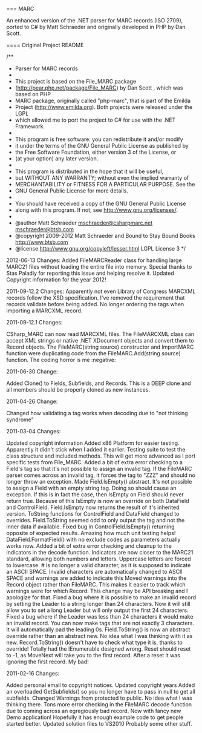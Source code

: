 === MARC

An enhanced version of the .NET parser for MARC records (ISO 2709), ported to C# by Matt Schraeder and originally developed in PHP by Dan Scott.

==== Original Project README

/**
 * Parser for MARC records
 *
 * This project is based on the File_MARC package 
 * (http://pear.php.net/package/File_MARC) by Dan Scott , which was based on PHP
 * MARC package, originally called "php-marc", that is part of the Emilda 
 * Project (http://www.emilda.org). Both projects were released under the LGPL
 * which allowed me to port the project to C# for use with the .NET Framework.
 * 
 *  This program is free software: you can redistribute it and/or modify
 *  it under the terms of the GNU General Public License as published by
 *  the Free Software Foundation, either version 3 of the License, or
 *  (at your option) any later version.
 *
 *  This program is distributed in the hope that it will be useful,
 *  but WITHOUT ANY WARRANTY; without even the implied warranty of
 *  MERCHANTABILITY or FITNESS FOR A PARTICULAR PURPOSE.  See the
 *  GNU General Public License for more details.
 *
 *  You should have received a copy of the GNU General Public License
 *  along with this program.  If not, see <http://www.gnu.org/licenses/>.
 *
 * @author    Matt Schraeder <mschraeder@csharpmarc.net> <mschraeder@btsb.com>
 * @copyright 2009-2012 Matt Schraeder and Bound to Stay Bound Books <http://www.btsb.com>
 * @license   http://www.gnu.org/copyleft/lesser.html  LGPL License 3
 */
 
2012-06-13 Changes:
Added FileMARCReader class for handling large MARC21 files without loading the entire file into memory. Special thanks to Stas Paladiy for reporting this issue and helping resolve it.
Updated Copyright information for the year 2012!

2011-09-12.2 Changes:
Apparently not even Library of Congress MARCXML records follow the XSD specification.  I've removed the requirement that records validate before being added.
No longer ordering the tags when importing a MARCXML record.

2011-09-12.1 Changes:

CSharp_MARC can now read MARCXML files.  The FileMARCXML class can accept XML strings or native .NET XDocument objects and convert them to Record objects.
The FileMARC(string source) constructor and ImportMARC function were duplicating code from the FileMARC.Add(string source) function. The coding horror is me :negative:

2011-06-30 Change:

Added Clone() to Fields, Subfields, and Records. This is a DEEP clone and all members should be properly cloned as new instances.

2011-04-26 Change:

Changed how validating a tag works when decoding due to "not thinking syndrome"

2011-03-04 Changes:

Updated copyright information
Added x86 Platform for easier testing. Apparently it didn't stick when I added it earlier.
Testing suite to test the class structure and included methods. This will get more advanced as I port specific tests from File_MARC.
Added a bit of extra error checking to a Field's tag so that it's not possible to assign an invalid tag.
If the FileMARC parser comes across an invalid tag, it forces the tag to "ZZZ" and should no longer throw an exception. 
Made Field.IsEmpty() abstract. It's not possible to assign a Field with an empty string tag. Doing so should cause an exception. If this is in fact the case, then IsEmpty on Field should never return true. Because of this IsEmpty is now an override on both DataField and ControlField. Field.IsEmpty now returns the result of it's inherited version.
ToString functions for ControlField and DataField changed to overrides. Field.ToString seemed odd to only output the tag and not the inner data if available.
Fixed bug in ControlField.IsEmpty() returning opposite of expected results. Amazing how much unit testing helps!
DataField.FormatField() with no exclude codes as parameters actually works now.
Added a bit of extra error checking and cleanup to the indicators in the decode function.
Indicators are now closer to the MARC21 standard, allowing both numbers and letters. Uppercase letters are forced to lowercase. # is no longer a valid character, as it is supposed to indicate an ASCII SPACE. Invalid characters are automatically changed to ASCII SPACE and warnings are added to indicate this
Moved warnings into the Record object rather than FileMARC. This makes it easier to track which warnings were for which Record. This change may be API breaking and I apologize for that.
Fixed a bug where it is possible to make an invalid record by setting the Leader to a string longer than 24 characters. Now it will still allow you to set a long Leader but will only output the first 24 characters.
Fixed a bug where if the Leader was less than 24 characters it would make an invalid record.
You can now make tags that are not exactly 3 characters. It will automatically pad the leading 0s.
Field.ToString() is now an abstract override rather than an abstract new. No idea what I was thinking with it as new.
Record.ToString() doesn't have to check what type it is, thanks to override!
Totally had the IEnumerable designed wrong. Reset should reset to -1, as MoveNext will take you to the first record.  After a reset it was ignoring the first record. My bad!

2011-02-16 Changes:

Added personal email to copyright notices.
Updated copyright years
Added an overloaded GetSubfields() so you no longer have to pass in null to get all subfields.
Changed Warnings from protected to public. No idea what I was thinking there.
Tons more error checking in the FileMARC decode function due to coming across an egregiously bad record.
Now with fancy new Demo application! Hopefully it has enough example code to get people started better.
Updated solution files to VS2010
Probably some other stuff.